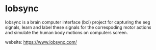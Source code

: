# lobsync

lobsync is a brain computer interface (bci) project for capturing the eeg signals, learn and label these signals for the correspoding motor actions and simulate the human body motions on computers screen. 

website: https://www.lobsync.com/
